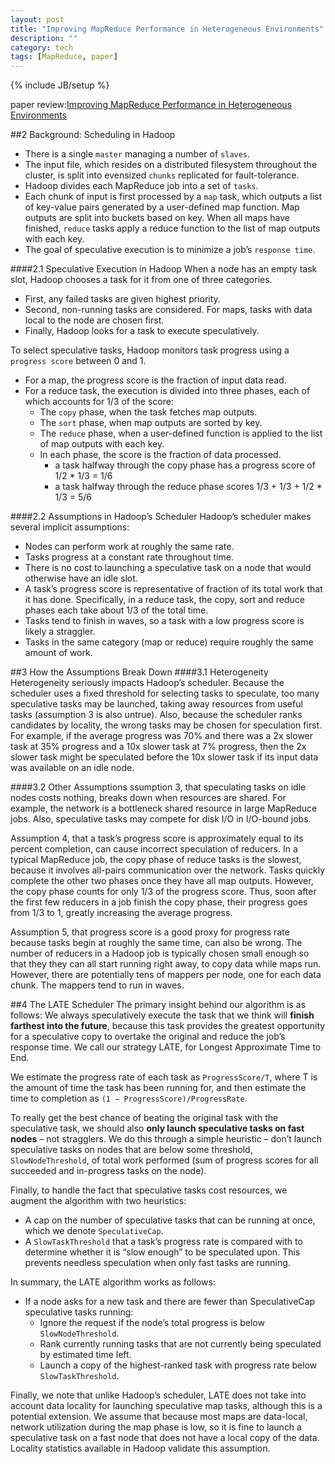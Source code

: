 ```yaml
---
layout: post
title: "Improving MapReduce Performance in Heterogeneous Environments"
description: ""
category: tech
tags: [MapReduce, paper]
---
```

{% include JB/setup %}

paper review:[Improving MapReduce Performance in Heterogeneous Environments](http://www.eecs.berkeley.edu/Pubs/TechRpts/2009/EECS-2009-183.pdf)

<!--break-->

##2 Background: Scheduling in Hadoop

* There is a single `master` managing a number of `slaves`.
* The input file, which resides on a distributed filesystem throughout the cluster, is split into evensized `chunks` replicated for fault-tolerance.
* Hadoop divides each MapReduce job into a set of `tasks`.
* Each chunk of input is first processed by a `map` task, which outputs a list of key-value pairs generated by a user-defined map function. Map outputs are split into buckets based on key. When all maps have finished, `reduce` tasks apply a reduce function to the list of map outputs with each key. 
* The goal of speculative execution is to minimize a job’s `response time`.

####2.1 Speculative Execution in Hadoop
When a node has an empty task slot, Hadoop chooses a task for it from one of three categories.

* First, any failed tasks are given highest priority.
* Second, non-running tasks are considered. For maps, tasks with data local to the node are chosen first.
* Finally, Hadoop looks for a task to execute speculatively.

To select speculative tasks, Hadoop monitors task progress using a `progress score` between 0 and 1.

* For a map, the progress score is the fraction of input data read.
* For a reduce task, the execution is divided into three phases, each of which accounts for 1/3 of the score:
  * The `copy` phase, when the task fetches map outputs.
  * The `sort` phase, when map outputs are sorted by key.
  * The `reduce` phase, when a user-defined function is applied to the list of map outputs with each key.
  * In each phase, the score is the fraction of data processed.
    * a task halfway through the copy phase has a progress score of 1/2 * 1/3 = 1/6
    * a task halfway through the reduce phase scores 1/3 + 1/3 + 1/2 * 1/3 = 5/6

####2.2 Assumptions in Hadoop’s Scheduler
Hadoop’s scheduler makes several implicit assumptions:

* Nodes can perform work at roughly the same rate.
* Tasks progress at a constant rate throughout time.
* There is no cost to launching a speculative task on a node that would otherwise have an idle slot.
* A task’s progress score is representative of fraction of its total work that it has done. Specifically, in a reduce task, the copy, sort and reduce phases each take about 1/3 of the total time.
*  Tasks tend to finish in waves, so a task with a low progress score is likely a straggler.
*  Tasks in the same category (map or reduce) require roughly the same amount of work.

##3 How the Assumptions Break Down
####3.1 Heterogeneity
Heterogeneity seriously impacts Hadoop’s scheduler. Because the scheduler uses a fixed threshold for selecting tasks to speculate, too many speculative tasks may be launched, taking away resources from useful tasks (assumption 3 is also untrue). Also, because the scheduler ranks candidates by locality, the wrong tasks may be chosen for speculation first. For example, if the average progress was 70% and there was a 2x slower task at 35% progress and a 10x slower task at 7% progress, then the 2x slower task might be speculated before the 10x slower task if its input data was available on an idle node.

####3.2 Other Assumptions
ssumption 3, that speculating tasks on idle nodes costs nothing, breaks down when resources are shared. For example, the network is a bottleneck shared resource in large MapReduce jobs. Also, speculative tasks may compete for disk I/O in I/O-bound jobs.

Assumption 4, that a task’s progress score is approximately equal to its percent completion, can cause incorrect speculation of reducers. In a typical MapReduce job, the copy phase of reduce tasks is the slowest, because it involves all-pairs communication over the network. Tasks quickly complete the other two phases once they have all map outputs. However, the copy phase counts for only 1/3 of the progress score. Thus, soon after the first few reducers in a job finish the copy phase, their progress goes from 1/3 to 1, greatly increasing the average progress.

Assumption 5, that progress score is a good proxy for progress rate because tasks begin at roughly the same time, can also be wrong. The number of reducers in a Hadoop job is typically chosen small enough so that they they can all start running right away, to copy data while maps run. However, there are potentially tens of mappers per node, one for each data chunk. The mappers tend to run in waves.

##4 The LATE Scheduler
The primary insight behind our algorithm is as follows: We always speculatively execute the task that we think will **finish farthest into the future**, because this task provides the greatest opportunity for a speculative copy to overtake the original and reduce the job’s response time. We call our strategy LATE, for Longest Approximate Time to End.

We estimate the progress rate of each task as `ProgressScore/T`, where T is the amount of time the task has been running for, and then estimate the time to completion as `(1 − ProgressScore)/ProgressRate`. 

To really get the best chance of beating the original task with the speculative task, we should also **only launch speculative tasks on fast nodes** – not stragglers. We do this through a simple heuristic – don’t launch speculative tasks on nodes that are below some threshold, `SlowNodeThreshold`, of total work performed (sum of progress scores for all succeeded and in-progress tasks on the node).

Finally, to handle the fact that speculative tasks cost resources, we augment the algorithm with two heuristics:

* A cap on the number of speculative tasks that can be running at once, which we denote `SpeculativeCap`.
* A `SlowTaskThreshold` that a task’s progress rate is compared with to determine whether it is “slow enough” to be speculated upon. This prevents needless speculation when only fast tasks are running.

In summary, the LATE algorithm works as follows:

* If a node asks for a new task and there are fewer than SpeculativeCap speculative tasks running:
  * Ignore the request if the node’s total progress is below `SlowNodeThreshold`.
  * Rank currently running tasks that are not currently being speculated by estimated time left.
  * Launch a copy of the highest-ranked task with progress rate below `SlowTaskThreshold`.
  
Finally, we note that unlike Hadoop’s scheduler, LATE does not take into account data locality for launching speculative map tasks, although this is a potential extension. We assume that because most maps are data-local, network utilization during the map phase is low, so it is fine to launch a speculative task on a fast node that does not have a local copy of the data. Locality statistics available in Hadoop validate this assumption.